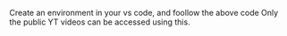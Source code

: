 Create an environment in your vs code, and foollow the above code
Only the public YT videos can be accessed using this.
